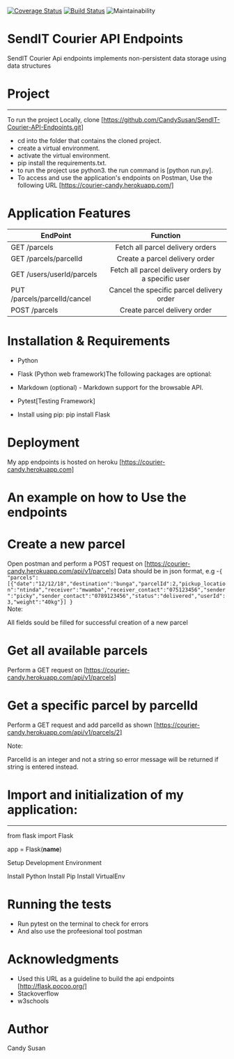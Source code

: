 [![Coverage Status](https://coveralls.io/repos/github/CandySusan/SendIT-Courier-API-Endpoints/badge.svg?branch=develop)](https://coveralls.io/github/CandySusan/SendIT-Courier-API-Endpoints?branch=develop)
[![Build Status](https://travis-ci.org/CandySusan/SendIT-Courier-API-Endpoints.svg?branch=develop)](https://travis-ci.org/CandySusan/SendIT-Courier-API-Endpoints)
![Maintainability](https://api.codeclimate.com/v1/badges/5e1cc600d8edac9bbfd2/maintainability)


# SendIT Courier API Endpoints

SendIT Courier Api endpoints implements non-persistent data storage using data structures

# Project
********************************************************
To run the project Locally, clone [https://github.com/CandySusan/SendIT-Courier-API-Endpoints.git]

- cd into the folder that contains the cloned project.
- create a virtual environment.
- activate the virtual environment.
- pip install the requirements.txt.
- to run the project use python3. the run command is [python run.py].
- To access and use the application's endpoints on Postman, Use the following URL [https://courier-candy.herokuapp.com/]


# Application Features

	                      
|   EndPoint                        | Function        
| -------------                     |:-------------:
| GET /parcels                      |Fetch all parcel delivery orders 
| GET /parcels/parcelId             |Create a parcel delivery order  
| GET /users/userId/parcels         |Fetch all parcel delivery orders by a specific user
  PUT /parcels/parcelId/cancel      |Cancel the specific parcel delivery order  
  POST /parcels                     |Create parcel delivery order
                
      

# Installation & Requirements

- Python

- Flask (Python web framework)The following packages are optional:

- Markdown (optional) - Markdown support for the browsable API. 

- Pytest[Testing Framework]

- Install using pip: pip install Flask 

# Deployment

My app endpoints is hosted on heroku [https://courier-candy.herokuapp.com]

# An example on how to Use the endpoints

# Create a new parcel

Open postman and perform a POST request on [https://courier-candy.herokuapp.com/api/v1/parcels] Data should be in json format, e.g -`{
    "parcels":[{"date":"12/12/18","destination":"bunga","parcelId":2,"pickup_location":"ntinda","receiver":"mwamba","receiver_contact":"075123456","sender":"picky","sender_contact":"0789123456","status":"delivered","userId":3,"weight":"40kg"}]
    }`   
Note:

All fields sould be filled for successful creation of a new parcel
 # Get all available parcels

Perform a GET request on [https://courier-candy.herokuapp.com/api/v1/parcels]

# Get a specific parcel by parcelId 
Perform a GET request and add parcelId as shown [https://courier-candy.herokuapp.com/api/v1/parcels/2] 

Note:

ParcelId is an integer and not a string so error message will be returned if string is entered instead.

# Import and initialization of my application:
*********************************************

from flask import Flask

app = Flask(__name__)

Setup Development Environment 

Install Python
Install Pip
Install VirtualEnv

# Running the tests

- Run pytest on the terminal to check for errors
- And also use the profeesional tool postman



# Acknowledgments

- Used this URL as a guideline to build the api endpoints [http://flask.pocoo.org/]
- Stackoverflow 
- w3schools


# Author

Candy Susan

